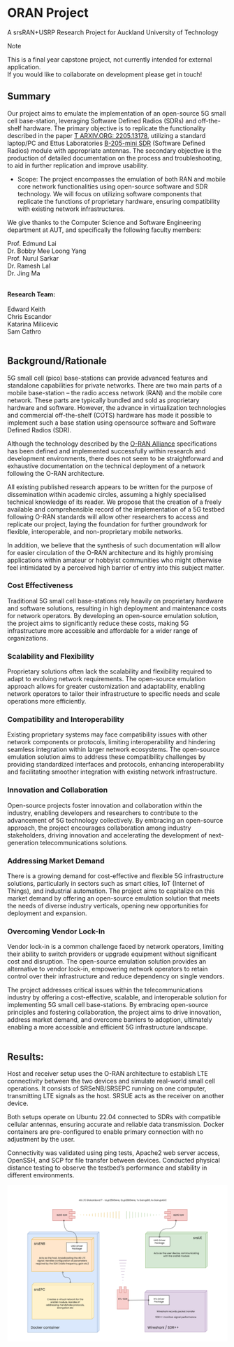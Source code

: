 # ORAN Project
A srsRAN+USRP Research Project for Auckland University of Technology

> [!NOTE]
> This is a final year capstone project, not currently intended for external application.
> <br>
> If you would like to collaborate on development please get in touch!

## Summary

Our project aims to emulate the implementation of an open-source 5G small cell base-station, leveraging Software Defined Radios (SDRs) and off-the-shelf hardware. The primary objective is to replicate the functionality described in the paper [T ARXIV.ORG: 2205.13178](research_paper.pdf), utilizing a standard laptop/PC and Ettus Laboratories [B-205-mini SDR](https://www.ettus.com/all-products/usrp-b205mini-i/) (Software Defined Radios) module with appropriate antennas. The secondary objective is the production of detailed documentation on the process and troubleshooting, to aid in further replication and improve usability. 

-   Scope: The project encompasses the emulation of both RAN and mobile core network functionalities using open-source software and SDR technology. We will focus on utilizing software components that replicate the functions of proprietary hardware, ensuring compatibility with existing network infrastructures.

We give thanks to the Computer Science and Software Engineering department at AUT, and specifically the following faculty members:

Prof. Edmund Lai<br>
Dr. Bobby Mee Loong Yang<br>
Prof. Nurul Sarkar<br>
Dr. Ramesh Lal<br>
Dr. Jing Ma<br><br>

**Research Team:**<br><br>
Edward Keith<br>
Chris Escandor<br>
Katarina Milicevic<br>
Sam Cathro<br><br>

## Background/Rationale

5G small cell (pico) base-stations can provide advanced features and standalone capabilities for private networks. There are two main parts of a mobile base-station – the radio access network (RAN) and the mobile core network. These parts are typically bundled and sold as proprietary hardware and software. However, the advance in virtualization technologies and commercial off-the-shelf (COTS) hardware has made it possible to implement such a base station using opensource software and Software Defined Radios (SDR).

Although the technology described by the [O-RAN Alliance](https://www.o-ran.org/) specifications has been defined and implemented successfully within research and development environments, there does not seem to be straightforward and exhaustive documentation on the technical deployment of a network following the O-RAN architecture.

All existing published research appears to be written for the purpose of dissemination within academic circles, assuming a highly specialised technical knowledge of its reader. We propose that the creation of a freely available and comprehensible record of the implementation of a 5G testbed following O-RAN standards will allow other researchers to access and replicate our project, laying the foundation for further groundwork for flexible, interoperable, and non-proprietary mobile networks.

In addition, we believe that the synthesis of such documentation will allow for easier circulation of the O-RAN architecture and its highly promising applications within amateur or hobbyist communities who might otherwise feel intimidated by a perceived high barrier of entry into this subject matter.
<br>

### Cost Effectiveness

Traditional 5G small cell base-stations rely heavily on proprietary hardware and software solutions, resulting in high deployment and maintenance costs for network operators. By developing an open-source emulation solution, the project aims to significantly reduce these costs, making 5G infrastructure more accessible and affordable for a wider range of organizations.

### Scalability and Flexibility

Proprietary solutions often lack the scalability and flexibility required to adapt to evolving network requirements. The open-source emulation approach allows for greater customization and adaptability, enabling network operators to tailor their infrastructure to specific needs and scale operations more efficiently.

### Compatibility and Interoperability

Existing proprietary systems may face compatibility issues with other network components or protocols, limiting interoperability and hindering seamless integration within larger network ecosystems. The open-source emulation solution aims to address these compatibility challenges by providing standardized interfaces and protocols, enhancing interoperability and facilitating smoother integration with existing network infrastructure.

### Innovation and Collaboration

Open-source projects foster innovation and collaboration within the industry, enabling developers and researchers to contribute to the advancement of 5G technology collectively. By embracing an open-source approach, the project encourages collaboration among industry stakeholders, driving innovation and accelerating the development of next-generation telecommunications solutions.

### Addressing Market Demand

There is a growing demand for cost-effective and flexible 5G infrastructure solutions, particularly in sectors such as smart cities, IoT (Internet of Things), and industrial automation. The project aims to capitalize on this market demand by offering an open-source emulation solution that meets the needs of diverse industry verticals, opening new opportunities for deployment and expansion.

### Overcoming Vendor Lock-In

Vendor lock-in is a common challenge faced by network operators, limiting their ability to switch providers or upgrade equipment without significant cost and disruption. The open-source emulation solution provides an alternative to vendor lock-in, empowering network operators to retain control over their infrastructure and reduce dependency on single vendors.

The project addresses critical issues within the telecommunications industry by offering a cost-effective, scalable, and interoperable solution for implementing 5G small cell base-stations. By embracing open-source principles and fostering collaboration, the project aims to drive innovation, address market demand, and overcome barriers to adoption, ultimately enabling a more accessible and efficient 5G infrastructure landscape.
<br>
<br>

## Results:

Host and receiver setup uses the O-RAN architecture to establish LTE connectivity  between the two devices and simulate real-world small cell operations. It consists of SRSeNB/SRSEPC running on one computer, transmitting LTE signals as the host. SRSUE acts as the receiver on another device.

Both setups operate on Ubuntu 22.04 connected to SDRs with compatible cellular antennas, ensuring accurate and reliable data transmission. Docker containers are pre-configured to enable primary connection with no adjustment by the user.

Connectivity was validated using ping tests, Apache2 web server access, OpenSSH, and SCP for file transfer between devices. Conducted physical distance testing to observe the testbed’s performance and stability in different environments.

![network](portfolio/master_doc_assets/srsRAN_topology.png)


